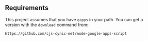 Requirements
------------

This project assumes that you have `gapps` in your path. You can get
a version with the `download` command from:

    https://github.com/cjs-cynic-net/node-google-apps-script

